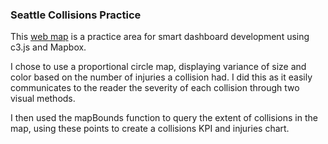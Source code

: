 ### Seattle Collisions Practice
This <a href='https://noah-rarick.github.io/seattle-collision-practice/'>web map</a> is a practice area for smart dashboard development using c3.js and Mapbox.

I chose to use a proportional circle map, displaying variance of size and color based on the number of injuries a collision had. I did this as it easily communicates to the reader the severity of each collision through two visual methods.

I then used the mapBounds function to query the extent of collisions in the map, using these points to create a collisions KPI and injuries chart.

